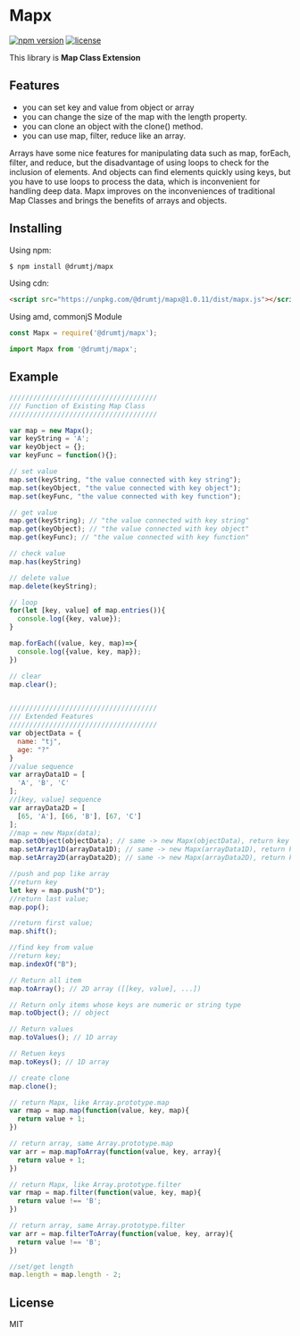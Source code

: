 # Mapx

[![npm version](https://img.shields.io/npm/v/@drumtj/mapx.svg?style=flat)](https://www.npmjs.com/package/@drumtj/mapx)
[![license](https://img.shields.io/npm/l/@drumtj/mapx.svg)](#)

This library is **Map Class Extension**

## Features

- you can set key and value from object or array
- you can change the size of the map with the length property.
- you can clone an object with the clone() method.
- you can use map, filter, reduce like an array.

Arrays have some nice features for manipulating data such as map, forEach, filter, and reduce, but the disadvantage of using loops to check for the inclusion of elements. And objects can find elements quickly using keys, but you have to use loops to process the data, which is inconvenient for handling deep data. Mapx improves on the inconveniences of traditional Map Classes and brings the benefits of arrays and objects.

## Installing

Using npm:

```bash
$ npm install @drumtj/mapx
```

Using cdn:

```html
<script src="https://unpkg.com/@drumtj/mapx@1.0.11/dist/mapx.js"></script>
```

Using amd, commonjS Module

```js
const Mapx = require('@drumtj/mapx');
```

```js
import Mapx from '@drumtj/mapx';
```

## Example

```js
/////////////////////////////////////
/// Function of Existing Map Class
/////////////////////////////////////

var map = new Mapx();
var keyString = 'A';
var keyObject = {};
var keyFunc = function(){};

// set value
map.set(keyString, "the value connected with key string");
map.set(keyObject, "the value connected with key object");
map.set(keyFunc, "the value connected with key function");

// get value
map.get(keyString); // "the value connected with key string"
map.get(keyObject); // "the value connected with key object"
map.get(keyFunc); // "the value connected with key function"

// check value
map.has(keyString)

// delete value
map.delete(keyString);

// loop
for(let [key, value] of map.entries()){
  console.log({key, value});
}

map.forEach((value, key, map)=>{
  console.log({value, key, map});
})

// clear
map.clear();


/////////////////////////////////////
/// Extended Features
/////////////////////////////////////
var objectData = {
  name: "tj",
  age: "?"
}
//value sequence
var arrayData1D = [
  'A', 'B', 'C'
];
//[key, value] sequence
var arrayData2D = [
  [65, 'A'], [66, 'B'], [67, 'C']
];
//map = new Mapx(data);
map.setObject(objectData); // same -> new Mapx(objectData), return key array
map.setArray1D(arrayData1D); // same -> new Mapx(arrayData1D), return key array
map.setArray2D(arrayData2D); // same -> new Mapx(arrayData2D), return key array

//push and pop like array
//return key
let key = map.push("D");
//return last value;
map.pop();

//return first value;
map.shift();

//find key from value
//return key;
map.indexOf("B");

// Return all item
map.toArray(); // 2D array ([[key, value], ...])

// Return only items ​​whose keys are numeric or string type
map.toObject(); // object

// Return values
map.toValues(); // 1D array

// Retuen keys
map.toKeys(); // 1D array

// create clone
map.clone();

// return Mapx, like Array.prototype.map
var rmap = map.map(function(value, key, map){
  return value + 1;
})

// return array, same Array.prototype.map
var arr = map.mapToArray(function(value, key, array){
  return value + 1;
})

// return Mapx, like Array.prototype.filter
var rmap = map.filter(function(value, key, map){
  return value !== 'B';
})

// return array, same Array.prototype.filter
var arr = map.filterToArray(function(value, key, array){
  return value !== 'B';
})

//set/get length
map.length = map.length - 2;
```


## License

MIT
